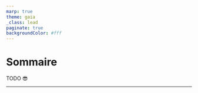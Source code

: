 ```yaml
---
marp: true
theme: gaia
_class: lead
paginate: true
backgroundColor: #fff
---
```


# Sommaire

TODO 😎


---